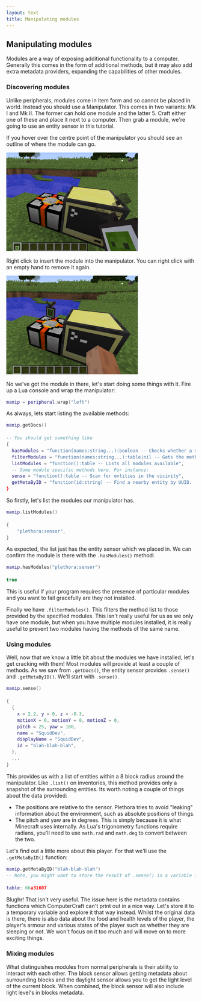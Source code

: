 ```yaml
---
layout: text
title: Manipulating modules
---
```


## Manipulating modules
Modules are a way of exposing additional functionality to a computer. Generally this comes in the form of additional
methods, but it may also add extra metadata providers, expanding the capabilities of other modules.

### Discovering modules
Unlike peripherals, modules come in item form and so cannot be placed in world. Instead you should use a
Manipulator. This comes in two variants: Mk I and Mk II. The former can hold one module and the latter 5. Craft either
one of these and place it next to a computer. Then grab a module, we're going to use an entity sensor in this tutorial.

If you hover over the centre point of the manipulator you should see an outline of where the module can go.

![](/images/manipulator-without.png "A manipulator before putting the module in")

Right click to insert the module into the manipulator. You can right click with an empty hand to remove it again.

![](/images/manipulator-with.png "A manipulator with the module inserted")

No we've got the module in there, let's start doing some things with it. Fire up a Lua console and wrap the manipulator:

```lua
manip = peripheral.wrap("left")
```

As always, lets start listing the available methods:

```lua
manip.getDocs()

-- You should get something like
{
  hasModules = "function(names:string...):boolean -- Checks whether a module is a available",
  filterModules = "function(names:string...):table|nil -- Gets the methods which require these modules",
  listModules = "function():table -- Lists all modules available",
  -- Some module specific methods here. For instance:
  sense = "function():table -- Scan for entities in the vicinity",
  getMetaByID = "function(id:string) -- Find a nearby entity by UUID.
}
```

So firstly, let's list the modules our manipulator has.

```lua
manip.listModules()

{
	"plethora:sensor",
}
```

As expected, the list just has the entity sensor which we placed in. We can confirm the module is there with the
`.hasModules()` method:

```lua
manip.hasModules("plethora:sensor")

true
```

This is useful if your program requires the presence of particular modules and you want to fail gracefully are they not
installed.

Finally we have `.filterModules()`. This filters the method list to those provided by the specified modules. This isn't
really useful for us as we only have one module, but when you have multiple modules installed, it is really useful to
prevent two modules having the methods of the same name.

### Using modules
Well, now that we know a little bit about the modules we have installed, let's get cracking with them! Most modules will
provide at least a couple of methods. As we saw from `.getDocs()`, the entity sensor provides `.sense()` and
`.getMetaByID()`. We'll start with `.sense()`.

```lua
manip.sense()

{
  {
    x = 2.2, y = 0, z = -0.3,
    motionX = 0, motionY = 0, motionZ = 0,
    pitch = 25, yaw = 100,
    name = "SquidDev",
    displayName = "SquidDev",
    id = "blah-blah-blah",
  },
  ...
}
```

This provides us with a list of entities within a 8 block radius around the manipulator. Like `.list()` on inventories,
this method provides only a snapshot of the surrounding entities. Its worth noting a couple of things about the data provided:

 - The positions are relative to the sensor. Plethora tries to avoid "leaking" information about the environment, such
   as absolute positions of things.
 - The pitch and yaw are in degrees. This is simply because it is what Minecraft uses internally. As Lua's trigonometry
   functions require radians, you'll need to use `math.rad` and `math.deg` to convert between the two.

Let's find out a little more about this player. For that we'll use the `.getMetaByID()` function:

```lua
manip.getMetaByID("blah-blah-blah")
-- Note, you might want to store the result of .sense() in a variable instead of typing the UUID.

table: 66a31607
```

Blughr! That isn't very useful. The issue here is the metadata contains functions which ComputerCraft can't print out in
a nice way. Let's store it to a temporary variable and explore it that way instead. Whilst the original data is there,
there is also data about the food and health levels of the player, the player's armour and various states of the player
such as whether they are sleeping or not. We won't focus on it too much and will move on to more exciting things.

### Mixing modules
What distinguishes modules from normal peripherals is their ability to interact with each other. The block sensor allows
getting metadata about surrounding blocks and the daylight sensor allows you to get the light level of the current
block. When combined, the block sensor will also include light level's in blocks metadata.
